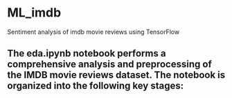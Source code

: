 # ML_imdb
Sentiment analysis of imdb movie reviews using TensorFlow

## The eda.ipynb notebook performs a comprehensive analysis and preprocessing of the IMDB movie reviews dataset. The notebook is organized into the following key stages:
